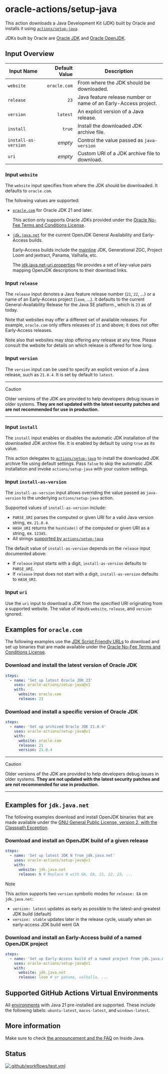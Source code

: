 # oracle-actions/setup-java

This action downloads a Java Development Kit (JDK) built by Oracle and installs it using [`actions/setup-java`](https://github.com/actions/setup-java).

JDKs built by Oracle are [Oracle JDK](https://www.oracle.com/java/technologies/downloads/) and [Oracle OpenJDK](https://jdk.java.net).

## Input Overview

| Input Name            | Default Value | Description                                                     |
|-----------------------|--------------:|-----------------------------------------------------------------|
| `website`             |  `oracle.com` | From where the JDK should be downloaded.                        |
| `release`             |          `23` | Java feature release number or name of an Early-Access project. |
| `version`             |      `latest` | An explicit version of a Java release.                          |
| `install`             |        `true` | Install the downloaded JDK archive file.                        |
| `install-as-version`  |       _empty_ | Control the value passed as `java-version`                      |
| `uri`                 |       _empty_ | Custom URI of a JDK archive file to download.                   |

### Input `website`

The `website` input specifies from where the JDK should be downloaded.
It defaults to `oracle.com`.

The following values are supported:

- [`oracle.com`](https://www.oracle.com/java/technologies/downloads/) for Oracle JDK 21 and later.

  This action only supports Oracle JDKs provided under the [Oracle No-Fee Terms and Conditions License](https://www.java.com/freeuselicense/).

- [`jdk.java.net`](https://jdk.java.net) for the current OpenJDK General Availability and Early-Access builds.

  Early-Access builds include the [mainline](https://github.com/openjdk/jdk/tags) JDK, Generational ZGC, Project Loom and jextract, Panama, Valhalla, etc.

  The [jdk.java.net-uri.properties](jdk.java.net-uri.properties) file provides a set of key-value pairs mapping OpenJDK descriptions to their download links.

### Input `release`

The `release` input denotes a Java feature release number (`21`, `22`, ...) or a name of an Early-Access project (`loom`, ...).
It defaults to the current General-Availability Release for the Java SE platform., which is `23` as of today.

Note that websites may offer a different set of available releases.
For example, `oracle.com` only offers releases of `21` and above; it does not offer Early-Access releases.

Note also that websites may stop offering any release at any time.
Please consult the website for details on which release is offered for how long.

### Input `version`

The `version` input can be used to specify an explicit version of a Java release, such as `21.0.4`.
It is set by default to `latest`.

___

> [!CAUTION]
> Older versions of the JDK are provided to help developers debug issues in older systems.
> **They are not updated with the latest security patches and are not recommended for use in production.**

___

### Input `install`

The `install` input enables or disables the automatic JDK installation of the downloaded JDK archive file.
It is enabled by default by using `true` as its value.

This action delegates to [`actions/setup-java`](https://github.com/actions/setup-java) to install the downloaded JDK archive file using default settings.
Pass `false` to skip the automatic JDK installation and invoke `actions/setup-java` with your custom settings.

### Input `install-as-version`

The `install-as-version` input allows overriding the value passed as `java-version` to the underlying `actions/setup-java` action.

Supported values of `install-as-version` include:
- `PARSE_URI` parses the computed or given URI for a valid Java version string, ex. `21.0.4`.
- `HASH_URI` returns the `hashCode()` of the computed or given URI as a string, ex. `12345`.
- All strings [supported by `actions/setup-java`](https://github.com/actions/setup-java#supported-version-syntax)

The default value of `install-as-version` depends on the `release` input documented above:
- If `release` input starts with a digit, `install-as-version` defaults to `PARSE_URI`.
- If `release` input does not start with a digit, `install-as-version` defaults to `HASH_URI`.

### Input `uri`

Use the `uri` input to download a JDK from the specified URI originating from a supported website.
The value of inputs `website`, `release`, and `version` ignored.

## Examples for `oracle.com`

The following examples use the [JDK Script Friendly URLs](https://www.oracle.com/java/technologies/jdk-script-friendly-urls/) to download and set up binaries that are made available under the [Oracle No-Fee Terms and Conditions License](https://www.java.com/freeuselicense/).

### Download and install the latest version of Oracle JDK

```yaml
steps:
  - name: 'Set up latest Oracle JDK 23'
    uses: oracle-actions/setup-java@v1
    with:
      website: oracle.com
      release: 23
```

### Download and install a specific version of Oracle JDK

```yaml
steps:
  - name: 'Set up archived Oracle JDK 21.0.4'
    uses: oracle-actions/setup-java@v1
    with:
      website: oracle.com
      release: 21
      version: 21.0.4
```
___

> [!CAUTION]
> Older versions of the JDK are provided to help developers debug issues in older systems.
> **They are not updated with the latest security patches and are not recommended for use in production.**

___

## Examples for `jdk.java.net`

The following examples download and install OpenJDK binaries that are made available under the [GNU General Public License, version 2, with the Classpath Exception](https://openjdk.java.net/legal/gplv2+ce.html).

### Download and install an OpenJDK build of a given release

```yaml
steps:
  - name: 'Set up latest JDK N from jdk.java.net'
    uses: oracle-actions/setup-java@v1
    with:
      website: jdk.java.net
      release: N # Replace N with GA, EA, 21, 22, 23, ...
```

> [!NOTE]
> This action supports two `version` symbolic modes for `release: EA` on `jdk.java.net`:
>   - `version: latest` updates as early as possible to the latest-and-greatest JDK build (default)
>   - `version: stable` updates later in the release cycle, usually when an early-access JDK build went GA

### Download and install an Early-Access build of a named OpenJDK project

```yaml
steps:
  - name: 'Set up Early-Access build of a named project from jdk.java.net'
    uses: oracle-actions/setup-java@v1
    with:
      website: jdk.java.net
      release: loom # or panama, valhalla, ...
```

## Supported GitHub Actions Virtual Environments

All [environments](https://github.com/actions/virtual-environments#available-environments) with Java 21 pre-installed are supported.
These include the following labels: `ubuntu-latest`, `macos-latest`, and `windows-latest`.

## More information

Make sure to check [the announcement and the FAQ](https://inside.java/2022/03/11/setup-java/) on Inside Java.

## Status

[![.github/workflows/test.yml](https://github.com/oracle-actions/setup-java/actions/workflows/test.yml/badge.svg)](https://github.com/oracle-actions/setup-java/actions/workflows/test.yml)
